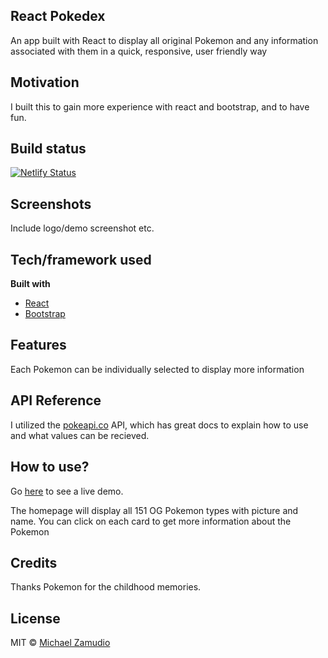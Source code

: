 ## React Pokedex
An app built with React to display all original Pokemon and any information associated with them in a quick, responsive, user friendly way

## Motivation
I built this to gain more experience with react and bootstrap, and to have fun.

## Build status
[![Netlify Status](https://api.netlify.com/api/v1/badges/f00e3113-ddf4-4301-a687-e0609e5d5fef/deploy-status)](https://app.netlify.com/sites/pokedex-reacted/deploys)
 
## Screenshots
Include logo/demo screenshot etc.

## Tech/framework used

<b>Built with</b>
- [React](https://reactjs.org)
- [Bootstrap](https://getbootstrap.com/)

## Features
Each Pokemon can be individually selected to display more information

## API Reference

I utilized the [pokeapi.co](pokeapi.co) API, which has great docs to explain how to use and what values can be recieved.

## How to use?
Go [here](https://pokedex-reacted.netlify.app/) to see a live demo.

The homepage will display all 151 OG Pokemon types with picture and name.
You can click on each card to get more information about the Pokemon

## Credits
Thanks Pokemon for the childhood memories.

## License
MIT © [Michael Zamudio](2020)
